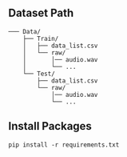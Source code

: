 ## Dataset Path
```
─── Data/                
    ├── Train/
    │   ├── data_list.csv
    │   └── raw/
    │       │── audio.wav
    │       └── ...
    └── Test/
        ├── data_list.csv
        └── raw/
            │── audio.wav
            └── ...
```

## Install Packages
```
pip install -r requirements.txt
```